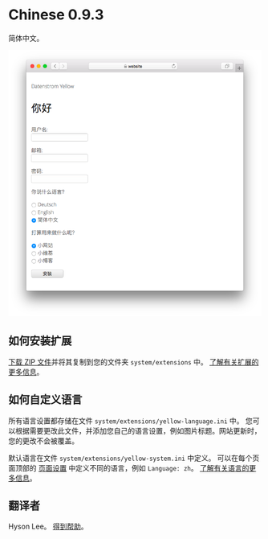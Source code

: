 # Chinese 0.9.3

简体中文。

<p align="center"><img src="SCREENSHOT.png" alt="截屏"></p>

## 如何安装扩展

[下载 ZIP 文件](https://github.com/annaesvensson/yellow-language/raw/main/downloads/chinese.zip)并将其复制到您的文件夹 `system/extensions` 中。 [了解有关扩展的更多信息](https://github.com/annaesvensson/yellow-update)。

## 如何自定义语言

所有语言设置都存储在文件 `system/extensions/yellow-language.ini` 中。 您可以根据需要更改此文件，并添加您自己的语言设置，例如图片标题。网站更新时，您的更改不会被覆盖。

默认语言在文件 `system/extensions/yellow-system.ini` 中定义。 可以在每个页面顶部的 [页面设置](https://github.com/annaesvensson/yellow-core#settings-page) 中定义不同的语言，例如 `Language: zh`。 [了解有关语言的更多信息](https://datenstrom.se/yellow/help/how-to-customise-languages)。

## 翻译者

Hyson Lee。 [得到帮助](https://datenstrom.se/yellow/help/)。
